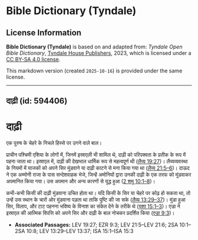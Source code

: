# Bible Dictionary (Tyndale)

## License Information

**Bible Dictionary (Tyndale)** is based on and adapted from: _Tyndale Open Bible Dictionary_, [Tyndale House Publishers](https://tyndaleopenresources.com/), 2023, which is licensed under a [CC BY-SA 4.0 license](https://creativecommons.org/licenses/by-sa/4.0/legalcode.en).

This markdown version (created `2025-10-16`) is provided under the same license.



--------------------------------

## दाढ़ी (id: 594406)

दाढ़ी
=====

एक पुरुष के चेहरे के निचले हिस्से पर उगने वाले बाल।

प्राचीन पश्चिमी एशिया के लोगों में, जिनमें इस्राएली भी शामिल थे, दाढ़ी को परिपक्वता के प्रतीक के रूप में पहना जाता था। इस्राएल में, दाढ़ी की देखभाल धार्मिक रूप से महत्वपूर्ण थी ([लैव्य 19:27](https://ref.ly/Lev19:27))। लैव्यव्यवस्था के नियमों में याजकों को अपने सिर मुंडवाने या दाढ़ी काटने से मना किया गया था ([लैव्य 21:5–6](https://ref.ly/Lev21:5-Lev21:6))। दाऊद ने एक अम्मोनी राजा के पास सन्देशवाहक भेजे, जिन्हें अमोनियों द्वारा उनकी दाढ़ी के एक तरफ को मुंडवाकर अपमानित किया गया। उस अपमान और अन्य कारणों से युद्ध हुआ ([2 शमू 10:1–8](https://ref.ly/2Sam10:1-2Sam10:8))।

कभी\-कभी किसी की दाढ़ी मुंडवाना उचित होता था। यदि किसी के सिर या चेहरे पर कोढ़ हो सकता था, तो उन्हें उस स्थान के चारों ओर मुंडवाना पड़ता था ताकि पुष्टि की जा सके ([लैव्य 13:29–37](https://ref.ly/Lev13:29-Lev13:37))। मुंडा हुआ सिर, विलाप, और टाट पहनना भविष्य के विनाश का संकेत देने के तरीके थे ([यशा 15:1–3](https://ref.ly/Isa15:1-Isa15:3))। एज्रा ने इस्राएल की आत्मिक विपत्ति को अपने सिर और दाढ़ी के बाल नोचकर प्रदर्शित किया ([एज्रा 9:3](https://ref.ly/Ezra9:3))।

* **Associated Passages:** LEV 19:27; EZR 9:3; LEV 21:5–LEV 21:6; 2SA 10:1–2SA 10:8; LEV 13:29–LEV 13:37; ISA 15:1–ISA 15:3

